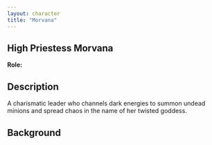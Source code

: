 ```yaml
---
layout: character
title: "Morvana"
---
```


## High Priestess Morvana
**Role:** 
## Description 
A charismatic leader who channels dark energies to summon undead minions and spread chaos in the name of her twisted goddess.
## Background 
